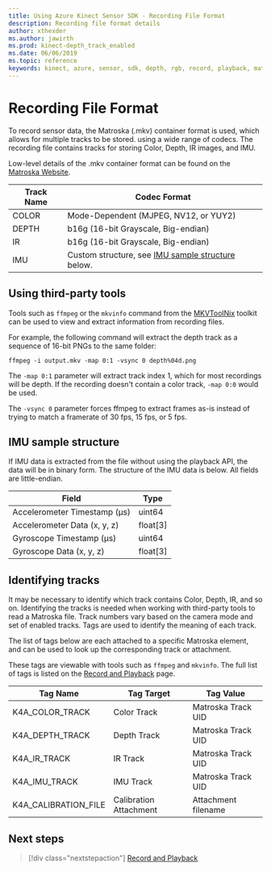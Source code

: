 ```yaml
---
title: Using Azure Kinect Sensor SDK - Recording File Format
description: Recording file format details
author: xthexder
ms.author: jawirth
ms.prod: kinect-depth_track_enabled
ms.date: 06/06/2019
ms.topic: reference
keywords: kinect, azure, sensor, sdk, depth, rgb, record, playback, matroska, mkv
---
```

# Recording File Format

To record sensor data, the Matroska (.mkv) container format is used, which allows for multiple tracks to be stored.
using a wide range of codecs. The recording file contains tracks for storing Color, Depth, IR images, and IMU.

Low-level details of the .mkv container format can be found on the [Matroska Website](https://www.matroska.org/index.html).

| Track Name | Codec Format                          |
|------------|---------------------------------------|
| COLOR      | Mode-Dependent (MJPEG, NV12, or YUY2) |
| DEPTH      | b16g (16-bit Grayscale, Big-endian)   |
| IR         | b16g (16-bit Grayscale, Big-endian)   |
| IMU        | Custom structure, see [IMU sample structure](sdk-record-format.md#imu-sample-structure) below. |

## Using third-party tools

Tools such as `ffmpeg` or the `mkvinfo` command from the [MKVToolNix](https://mkvtoolnix.download/) toolkit can be used to view and extract information
from recording files.

For example, the following command will extract the depth track as a sequence of 16-bit PNGs to the same folder:

```
ffmpeg -i output.mkv -map 0:1 -vsync 0 depth%04d.png
```

The `-map 0:1` parameter will extract track index 1, which for most recordings will be depth. If the recording doesn't contain a color track, `-map 0:0` would be used.

The `-vsync 0` parameter forces ffmpeg to extract frames as-is instead of trying to match a framerate of 30 fps, 15 fps, or 5 fps.

## IMU sample structure

If IMU data is extracted from the file without using the playback API, the data will be in binary form.
The structure of the IMU data is below. All fields are little-endian.

| Field                        | Type     |
|------------------------------|----------|
| Accelerometer Timestamp (µs) | uint64   |
| Accelerometer Data (x, y, z) | float[3] |
| Gyroscope Timestamp (µs)     | uint64   |
| Gyroscope Data (x, y, z)     | float[3] |

## Identifying tracks

It may be necessary to identify which track contains Color, Depth, IR, and so on. Identifying the tracks is needed when working with third-party tools to read a Matroska file.
Track numbers vary based on the camera mode and set of enabled tracks. Tags are used to identify the meaning of each track.

The list of tags below are each attached to a specific Matroska element, and can be used to look up the corresponding track or attachment.

These tags are viewable with tools such as `ffmpeg` and `mkvinfo`.
The full list of tags is listed on the [Record and Playback](record-playback-api.md) page.

| Tag Name             | Tag Target             | Tag Value 			|
|----------------------|------------------------|-----------------------|
| K4A_COLOR_TRACK      | Color Track            | Matroska Track UID	|
| K4A_DEPTH_TRACK      | Depth Track            | Matroska Track UID	|
| K4A_IR_TRACK         | IR Track               | Matroska Track UID	|
| K4A_IMU_TRACK        | IMU Track              | Matroska Track UID	|
| K4A_CALIBRATION_FILE | Calibration Attachment | Attachment filename 	|

## Next steps

> [!div class="nextstepaction"]
>[Record and Playback](record-playback-api.md)
